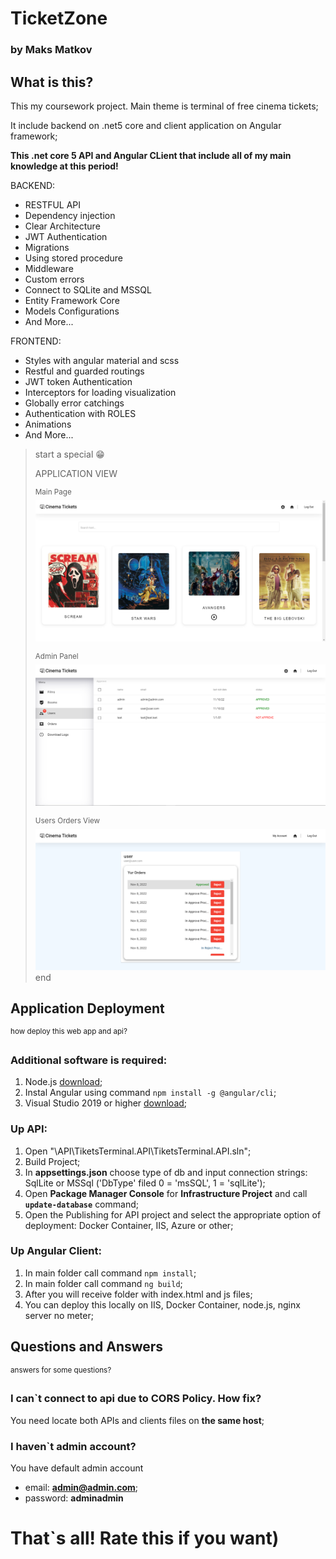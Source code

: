 # TicketZone
### by Maks Matkov

## What is this?

This my coursework project. Main theme is terminal of free cinema tickets; 

It include backend on .net5 core and client application on Angular framework;

**This .net core 5 API and Angular CLient that include all of my main knowledge at this period!**

BACKEND:
- RESTFUL API
- Dependency injection
- Clear Architecture
- JWT Authentication
- Migrations
- Using stored procedure
- Middleware
- Custom errors
- Connect to SQLite and MSSQL
- Entity Framework Core
- Models Configurations
- And More...

FRONTEND:
- Styles with angular material and scss
- Restful and guarded routings
- JWT token Authentication
- Interceptors for loading visualization
- Globally error catchings 
- Authentication with ROLES
- Animations
- And More...

> start a special :grin:
>
> APPLICATION VIEW
>
> <sup>Main Page</sup>
> ![Main Page](/assets/images/main.png)
>
> <sup>Admin Panel</sup>
> ![Main Page](/assets/images/adminpanel.png)
>
> <sup>Users Orders View</sup>
> ![Main Page](/assets/images/userordersview.png)
> end
> 

 ## **Application Deployment**
 <sup>how deploy this web app and api?</sup>

### **Additional software is required:**
1. Node.js [download](https://nodejs.org/en/download/);
2. Instal Angular using command ```npm install -g @angular/cli```;
3. Visual Studio 2019 or higher [download](https://visualstudio.microsoft.com/downloads/);

### **Up API:**
1. Open "\API\TiketsTerminal.API\TiketsTerminal.API.sln";
2. Build Project;
3. In **appsettings.json** choose type of db and input connection strings: SqlLite or MSSql ('DbType' filed 0 = 'msSQL', 1 = 'sqlLite');
4. Open **Package Manager Console** for **Infrastructure Project** and call **```update-database```** command; 
5. Open the Publishing for API project and select the appropriate option of deployment: Docker Container, IIS, Azure or other;

### **Up Angular Client:**
1. In main folder call command ```npm install```;
2. In main folder call command ```ng build```;
3. After you will receive folder with index.html and js files;
4. You can deploy this locally on IIS, Docker Container, node.js, nginx server no meter;  

## **Questions and Answers**
<sup>answers for some questions?</sup>

### **I can`t connect to api due to CORS Policy. How fix?**
You need locate both APIs and clients files on **the same host**;

### **I haven`t admin account?**
You have default admin account

- email: **admin@admin.com**;
- password: **adminadmin**

# **That`s all! Rate this if you want)**